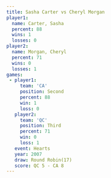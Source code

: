 ```yaml
---
title: Sasha Carter vs Cheryl Morgan
player1:              
  name: Carter, Sasha 
  percent: 88         
  wins: 1             
  losses: 0           
player2:              
  name: Morgan, Cheryl
  percent: 71         
  wins: 0             
  losses: 1           
games:
 - player1:          
     team: 'CA'      
     position: Second
     percent: 88     
     win: 1          
     loss: 0         
   player2:         
     team: 'QC'     
     position: Third
     percent: 71    
     win: 0         
     loss: 1        
   event: Hearts        
   year: 2007           
   draw: Round Robin(17)
   score: QC 5 - CA 8   
---
```

